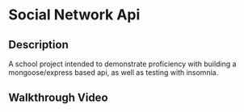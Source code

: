 # Social Network Api

## Description

A school project intended to demonstrate proficiency with building a mongoose/express based api, as well as testing with insomnia. 

## Walkthrough Video 

